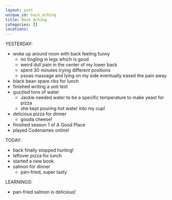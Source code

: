 ```yaml
---
layout: post
unique_id: back_aching
title: Back Aching
categories: []
locations: 
---
```


YESTERDAY:
* woke up around noon with back feeling funny
  * no tingling in legs which is good
  * weird dull pain in the center of my lower back
  * spent 30 minutes trying different positions
  * psoas massage and lying on my side eventually eased the pain away
* black bean spare ribs for lunch
* finished writing a unit test
* guzzled tons of water
  * Jackie needed water to be a specific temperature to make yeast for pizza
  * she kept pouring hot water into my cup!
* delicious pizza for dinner
  * gouda cheese!
* finished season 1 of A Good Place
* played Codenames online!

TODAY:
* back finally stopped hurting!
* leftover pizza for lunch
* started a new book
* salmon for dinner
  * pan-fried, super tasty

LEARNINGS:
* pan-fried salmon is delicious!
